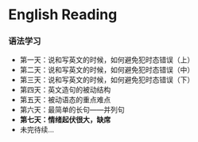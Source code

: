 # English Reading
### 语法学习
- 第一天：说和写英文的时候，如何避免犯时态错误（上）
- 第二天：说和写英文的时候，如何避免犯时态错误（中）
- 第三天：说和写英文的时候，如何避免犯时态错误（下）
- 第四天：英文造句的被动结构
- 第五天：被动语态的重点难点
- 第六天：最简单的长句——并列句
- **第七天：情绪起伏很大，缺席**
- 未完待续...
